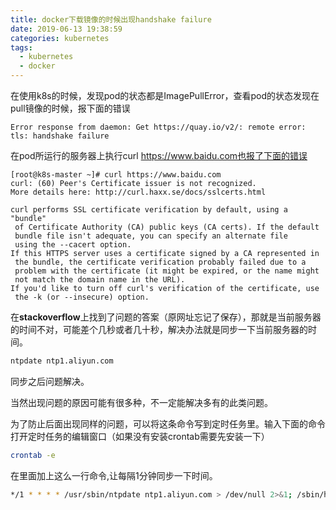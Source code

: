 ```yaml
---
title: docker下载镜像的时候出现handshake failure
date: 2019-06-13 19:38:59
categories: kubernetes
tags: 
  - kubernetes
  - docker
---
```






在使用k8s的时候，发现pod的状态都是ImagePullError，查看pod的状态发现在pull镜像的时候，报下面的错误

```log
Error response from daemon: Get https://quay.io/v2/: remote error: tls: handshake failure
```



在pod所运行的服务器上执行curl https://www.baidu.com也报了下面的错误



```log
[root@k8s-master ~]# curl https://www.baidu.com
curl: (60) Peer's Certificate issuer is not recognized.
More details here: http://curl.haxx.se/docs/sslcerts.html

curl performs SSL certificate verification by default, using a "bundle"
 of Certificate Authority (CA) public keys (CA certs). If the default
 bundle file isn't adequate, you can specify an alternate file
 using the --cacert option.
If this HTTPS server uses a certificate signed by a CA represented in
 the bundle, the certificate verification probably failed due to a
 problem with the certificate (it might be expired, or the name might
 not match the domain name in the URL).
If you'd like to turn off curl's verification of the certificate, use
 the -k (or --insecure) option.
```



在**stackoverflow**上找到了问题的答案（原网址忘记了保存），那就是当前服务器的时间不对，可能差个几秒或者几十秒，解决办法就是同步一下当前服务器的时间。

```bash
ntpdate ntp1.aliyun.com
```

同步之后问题解决。

当然出现问题的原因可能有很多种，不一定能解决多有的此类问题。



为了防止后面出现同样的问题，可以将这条命令写到定时任务里。输入下面的命令打开定时任务的编辑窗口（如果没有安装crontab需要先安装一下）

```bash
crontab -e
```



在里面加上这么一行命令,让每隔1分钟同步一下时间。

```bash
*/1 * * * * /usr/sbin/ntpdate ntp1.aliyun.com > /dev/null 2>&1; /sbin/hwclock -w
```

